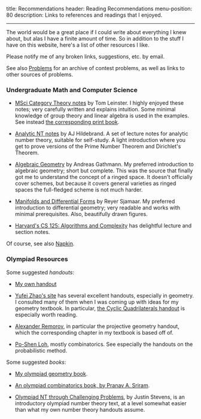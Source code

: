 title: Recommendations
header: Reading Recommendations
menu-position: 80
description: Links to references and readings that I enjoyed.

---

The world would be a great place if I could write about everything I knew about, but alas I have a finite amount of time.
So in addition to the stuff I have on this website, here's a list of other resources I like.

Please notify me of any broken links, suggestions, etc. by email.

See also [Problems](problems.html) for an archive of contest problems,
as well as links to other sources of problems.

### Undergraduate Math and Computer Science
* [MSci Category Theory notes](https://arxiv.org/abs/1612.09375) by Tom Leinster.
  I highly enjoyed these notes; very carefully written and explains intuition.
  Some minimal knowledge of group theory and linear algebra is used in the examples.
  See instead [the corresponding print book](http://www.maths.ed.ac.uk/~tl/bct/).
  
* [Analytic NT notes](http://www.math.illinois.edu/~hildebr/ant/) by AJ Hildebrand.
  A set of lecture notes for analytic number theory, suitable for self-study.
  A light introduction where you get to prove versions of the Prime Number Theorem and Dirichlet's Theorem.

* [Algebraic Geometry](http://www.mathematik.uni-kl.de/agag/mitglieder/professoren/gathmann/notes/alggeom/) by Andreas Gathmann.
  My preferred introduction to algebraic geometry; short but complete.
  This was the source that finally got me to understand the concept of a ringed space.
  It doesn't officially cover schemes, but because it covers general varieties as ringed spaces the full-fledged scheme is not much harder.

* [Manifolds and Differential Forms](http://www.math.cornell.edu/~sjamaar/manifolds/) by Reyer Sjamaar.
  My preferred introduction to differential geometry; very readable and works with minimal prerequisites.
  Also, beautifully drawn figures.

* [Harvard's CS 125: Algorithms and Complexity](http://people.seas.harvard.edu/~cs125/) has delightful lecture and section notes.

Of course, see also [Napkin](napkin.html).

### Olympiad Resources
Some suggested *handouts*:

* [My own handout](olympiad.html)

* [Yufei Zhao's site](http://yufeizhao.com/olympiad.html) has several excellent handouts,
  especially in geometry.
  I consulted many of them when I was coming up
  with ideas for my geometry textbook.
  In particular, [the Cyclic Quadrilaterals handout](http://yufeizhao.com/olympiad/cyclic_quad.pdf)
   is especially worth reading.

* [Alexander Remorov](http://alexanderrem.weebly.com/math-competitions.html),
  in particular the projective geometry handout,
  which the corresponding chapter in my textbook is based off of.

* [Po-Shen Loh](http://math.cmu.edu/~ploh/olympiad.shtml), mostly combinatorics. See especially the handouts on the probabilistic method.

Some suggested *books*: 

* [My olympiad geometry book](geombook.html).

* [An olympiad combinatorics book, by Pranav A. Sriram](http://www.artofproblemsolving.com/community/c6h601134).

* [Olympiad NT through Challenging Problems](http://s3.amazonaws.com/aops-cdn.artofproblemsolving.com/resources/articles/olympiad-number-theory.pdf), by Justin Stevens,
  is an introductory olympiad number theory text, at a level somewhat easier than what my own number theory handouts assume.
